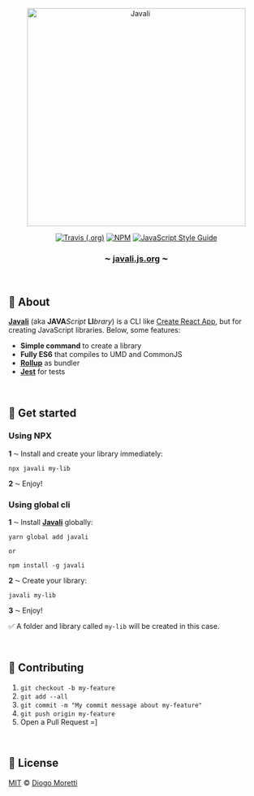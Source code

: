 <p align="center">
<img src="https://user-images.githubusercontent.com/2853428/54870888-3b2b5800-4d8b-11e9-8e3d-f56fd7692117.png" alt="Javali" width="430">
<p align="center">
  <a href="https://travis-ci.org/diogomoretti/react-snakke/builds"><img alt="Travis (.org)" src="https://img.shields.io/travis/diogomoretti/react-snakke.svg?style=flat-square"></a> <a href="https://www.npmjs.com/package/javali"><img alt="NPM" src="https://img.shields.io/npm/v/javali.svg?style=flat-square"></a> <a href="https://standardjs.com"><img src="https://img.shields.io/badge/code_style-standard-brightgreen.svg?style=flat-square" alt="JavaScript Style Guide" /></a>
</p>
<h3 align="center"><strong>⁓ <a href="https://javali.js.org">javali.js.org</a> ⁓</strong></h3>
</p>
<br>

## 🐗 About

**[Javali](https://javali.js.org/)** (aka **JAVA***Script* **LI***brary*) is a CLI like [Create React App](https://github.com/facebook/create-react-app), but for creating JavaScript libraries. Below, some features:

- **Simple command** to create a library
- **Fully ES6** that compiles to UMD and CommonJS
- **[Rollup](https://rollupjs.org/guide/en)** as bundler
- **[Jest](https://jestjs.io/)** for tests

<br>

## 🐗 Get started

### Using NPX

**1** ⁓ Install and create your library immediately:


```shell
npx javali my-lib
```

**2** ⁓ Enjoy!

### Using global cli

**1** ⁓ Install **[Javali](https://javali.js.org/)** globally:

```shell
yarn global add javali

or

npm install -g javali
```

**2** ⁓ Create your library:

```shell
javali my-lib
```

**3** ⁓ Enjoy!



✅ A folder and library called `my-lib` will be created in this case.

<br>

## 🐗 Contributing

1. `git checkout -b my-feature`
2. `git add --all`
3. `git commit -m "My commit message about my-feature"`
4. `git push origin my-feature`
5. Open a Pull Request =]

<br>

## 🐗 License

[MIT](./license.md) © [Diogo Moretti](https://github.com/diogomoretti)
